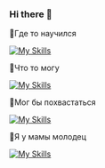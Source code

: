 ### Hi there 👋

💬Где то научился 

[![My Skills](https://skillicons.dev/icons?i=py,js,html,css,powershell,bash)](https://skillicons.dev)

💬Что то могу

[![My Skills](https://skillicons.dev/icons?i=sass,bootstrap,django,tailwind)](https://skillicons.dev)

💬Мог бы похвастаться

[![My Skills](https://skillicons.dev/icons?i=bots,fastapi,npm,styledcomponents,yarn)](https://skillicons.dev)

💬Я у мамы молодец

[![My Skills](https://skillicons.dev/icons?i=windows,figma,linux,pycharm,sublime,vscode)](https://skillicons.dev)

<!--
**Azazzele/Azazzele** is a ✨ _special_ ✨ repository because its `README.md` (this file) appears on your GitHub profile.

Here are some ideas to get you started:

- 🔭 I’m currently working on ...
- 🌱 I’m currently learning ...
- 👯 I’m looking to collaborate on ...
- 🤔 I’m looking for help with ...
- 💬 Ask me about ...
- 📫 How to reach me: ...
- 😄 Pronouns: ...
- ⚡ Fun fact: ...
-->
